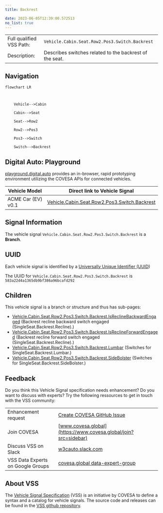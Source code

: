 ```yaml
---
title: Backrest

date: 2023-06-05T12:39:00.572513
no_list: true
---
```



| | |
|---|---|
| Full qualified VSS Path: | `Vehicle.Cabin.Seat.Row2.Pos3.Switch.Backrest` |
| Description: | Describes switches related to the backrest of the seat. |

## Navigation

```mermaid
flowchart LR



    Vehicle-->Cabin

    Cabin-->Seat

    Seat-->Row2

    Row2-->Pos3

    Pos3-->Switch

    Switch-->Backrest

```


## Digital Auto: Playground

[playground.digital.auto](http://digital.auto) provides an in-browser, rapid prototyping environment utilizing the COVESA APIs for connected vehicles. 

| Vehicle Model | Direct link to Vehicle Signal |
|---|---|
| ACME Car (EV) v0.1 | [Vehicle.Cabin.Seat.Row2.Pos3.Switch.Backrest](https://digitalauto.netlify.app/model/STLWzk1WyqVVLbfymb4f/cvi/list/Vehicle.Cabin.Seat.Row2.Pos3.Switch.Backrest/) |


## Signal Information




The vehicle signal `Vehicle.Cabin.Seat.Row2.Pos3.Switch.Backrest` is a **Branch**.





## UUID

Each vehicle signal is identified by a [Universally Unique Identifier (UUID](https://en.wikipedia.org/wiki/Universally_unique_identifier))

The UUID for `Vehicle.Cabin.Seat.Row2.Pos3.Switch.Backrest` is `583a22d4a1365db9bf386a96bcafd292`

## Children

This vehicle signal is a branch or structure and thus has sub-pages:

- [Vehicle.Cabin.Seat.Row2.Pos3.Switch.Backrest.IsReclineBackwardEngaged](isreclinebackwardengaged/) (Backrest recline backward switch engaged (SingleSeat.Backrest.Recline).)
- [Vehicle.Cabin.Seat.Row2.Pos3.Switch.Backrest.IsReclineForwardEngaged](isreclineforwardengaged/) (Backrest recline forward switch engaged (SingleSeat.Backrest.Recline).)
- [Vehicle.Cabin.Seat.Row2.Pos3.Switch.Backrest.Lumbar](lumbar/) (Switches for SingleSeat.Backrest.Lumbar.)
- [Vehicle.Cabin.Seat.Row2.Pos3.Switch.Backrest.SideBolster](sidebolster/) (Switches for SingleSeat.Backrest.SideBolster.)


## Feedback

Do you think this Vehicle Signal specification needs enhancement? Do you want to discuss with experts? Try the following ressources to get in touch with the VSS community:

| | |
|---|---|
| Enhancement request | [Create COVESA GitHub Issue](https://github.com/COVESA/vehicle_signal_specification/issues/new?body=Please+describe+your+feedback&title=Signal+feedback+Vehicle.Cabin.Seat.Row2.Pos3.Switch.Backrest) |
| Join COVESA | [www.covesa.global](https://www.covesa.global/join?src=sidebar) |
| Discuss VSS on Slack | [w3cauto.slack.com](http://w3cauto.slack.com/) |
| VSS Data Experts on Google Groups | [covesa.global data-expert-group](https://groups.google.com/a/covesa.global/g/data-expert-group) |

## About VSS

The [Vehicle Signal Specification](https://covesa.github.io/vehicle_signal_specification/) (VSS)
is an initiative by COVESA to define a syntax and a catalog for vehicle signals.
The source code and releases can be found in the [VSS github repository](https://github.com/COVESA/vehicle_signal_specification).

